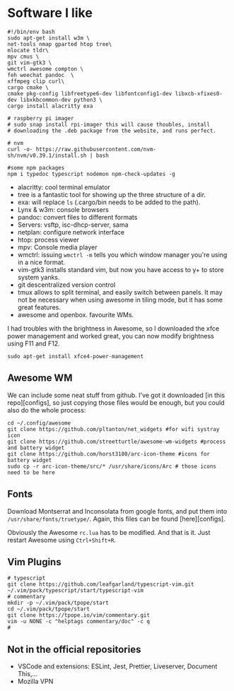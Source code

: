 # Software I like
```
#!/bin/env bash
sudo apt-get install w3m \
net-tools nmap gparted htop tree\
mlocate tldr\
mpv cmus \
git vim-gtk3 \
wmctrl awesome compton \
feh weechat pandoc  \
xffmpeg clip curl\
cargo cmake \
cmake pkg-config libfreetype6-dev libfontconfig1-dev libxcb-xfixes0-dev libxkbcommon-dev python3 \
cargo install alacritty exa

# raspberry pi imager
# sudo snap install rpi-imager this will cause thoubles, install
# downloading the .deb package from the website, and runs perfect.

# nvm
curl -o- https://raw.githubusercontent.com/nvm-sh/nvm/v0.39.1/install.sh | bash        

#some npm packages
npm i typedoc typescript nodemon npm-check-updates -g
```
* alacritty: cool terminal emulator
* tree is a fantastic tool for showing up the three structure of a dir.
* exa: will replace `ls` (.cargo/bin needs to be 
added to the path).
* Lynx & w3m: console browsers
* pandoc: convert files to different formats
* Servers: vsftp, isc-dhcp-server, sama
* netplan: configure network interface
* htop: process viewer
* mpv: Console media player
* wmctrl: issuing `wmctrl -m` tells you which window manager you're using in a nice format.
* vim-gtk3 installs standard vim, but now you have access to y+ to store system yanks.
* git descentralized version control
* tmux allows to split terminal, and easily switch between panels. It may not be necessary when using awesome in tiling mode, but it has some great features.
* awesome and openbox. favourite WMs. 

I had troubles with the brightness in Awesome, so I downloaded the xfce power management and worked great, you can now modify brightness using F11 and F12. 

```
sudo apt-get install xfce4-power-management
```

## Awesome WM
We can include some neat stuff from github. I've got it downloaded [in this repo][configs], so just copying those files would be enough, but you could also do the whole process:

```
cd ~/.config/awesome
git clone https://github.com/pltanton/net_widgets #for wifi systray icon
git clone https://github.com/streetturtle/awesome-wm-widgets #process and battery widget
git clone https://github.com/horst3180/arc-icon-theme #icons for battery widget
sudo cp -r arc-icon-theme/src/* /usr/share/icons/Arc # those icons need to be here
```

## Fonts
Download Montserrat and Inconsolata from google fonts, and put them into `/usr/share/fonts/truetype/`. Again, this files can be found [here][configs].

Obviously the Awesome `rc.lua` has to be modified.
And that is it. Just restart Awesome  using `Ctrl+Shift+R`.

## Vim Plugins
```
# typescript
git clone https://github.com/leafgarland/typescript-vim.git ~/.vim/pack/typescript/start/typescript-vim
# commentary
mkdir -p ~/.vim/pack/tpope/start
cd ~/.vim/pack/tpope/start
git clone https://tpope.io/vim/commentary.git
vim -u NONE -c "helptags commentary/doc" -c q
#
```

## Not in the official repositories
* VSCode and extensions: ESLint, Jest, Prettier, Liveserver, Document This,...
* Mozilla VPN

